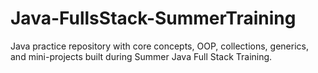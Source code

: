 # Java-FullsStack-SummerTraining
Java practice repository with core concepts, OOP, collections, generics, and mini-projects built during Summer Java Full Stack Training.

